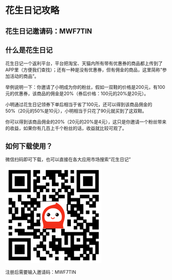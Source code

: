 # 花生日记攻略

## 花生日记邀请码：MWF7TIN

## 什么是花生日记

花生日记一个返利平台，平台把淘宝、天猫内所有带有优惠券的商品都上传到了APP里（方便我们查找）；还有一种是没有优惠券，但有佣金的商品，这里简称“参加活动的商品”。

举例说明一下：你邀请了小明成为你的粉丝，假如一双鞋的价格是200元，有100元的优惠券，该商品的佣金是20%（券后价格：100元的20%是20元）。
 
小明通过花生日记领券下单后相当于省了100元，还可以得到该商品佣金的50%（20元的50%是10元），小明相当于只花了90元就买到了这双鞋。
 
你可以得到该商品佣金的20%（20元的20%是4元），这只是你邀请一个粉丝带来的收益，如果你有几百上千个粉丝的话，收益就比较可观了。


## 如何下载使用？
微信扫码即可下载，也可以直接在各大应用市场搜索“花生日记”

![app_download_qr](app_download_qr.png)

注册后需要输入邀请码：MWF7TIN
